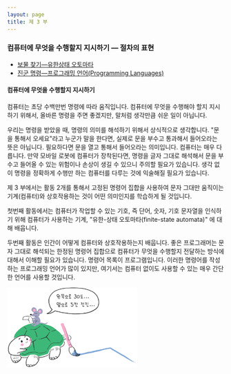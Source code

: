 ```yaml
---
layout: page
title: 제 3 부
---
```


### 컴퓨터에 무엇을 수행할지 지시하기 &mdash; 절차의 표현

   -  [보물 찾기&mdash;유한상태 오토마타](12-fsm.html)  
   -  [진군 명령&mdash;프로그래밍 언어(Programming Languages)](13-language.html)


#### 컴퓨터에 무엇을 수행할지 지시하기

컴퓨터는 초당 수백만번 명령에 따라 움직입니다. 컴퓨터에 무엇을 수행해야 할지 지시하기 위해서, 올바른 명령을 주면 좋겠지만, 말처럼 생각만큼 쉬운 일이 아닙니다.  

우리는 명령을 받았을 때, 명령의 의미를 해석하기 위해서 상식적으로 생각합니다. "문을 통해서 오세요"라고 누군가 말을 한다면, 실제로 문을 부수고 통과해서 들어오라는 뜻은 아닙니다. 필요하다면 문을 열고 통해서 들어오라는 의미입니다. 컴퓨터는 매우 다릅니다. 만약 모바일 로봇에 컴퓨터가 장착된다면, 명령을 글자 그대로 해석해서 문을 부수고 들어올 수 있는 위험이나 손상이 생길 수 있으니 주의할 필요가 있습니다. 생각 없이 명령을 정확하게 수행만 하는 컴퓨터를 다루는 것에 익술해질 필요가 있습니다.  

제 3 부에서는 활동 2개를 통해서 고정된 명령어 집합을 사용하여 문자 그대만 움직이는 기계(컴퓨터)와 상호작용하는 것이 어떤 의미인지를 학습하게 될 것입니다.  

첫번째 활동에서는 컴퓨터가 작업할 수 있는 기호, 즉 단어, 숫자, 기호 문자열을 인식하기 위해 컴퓨터가 사용하는 기계, "유한-상태 오토마타(finite-state automata)" 에 대해 배웁니다.  

두번째 활동은 인간이 어떻게 컴퓨터와 상호작용하는지 배웁니다. 좋은 프로그래머는 문자 그대로 해석되는 한정된 명령어 집합으로 컴퓨터가 무엇을 수행할지 전달하는 방식에 대해서 이해할 필요가 있습니다. 명령어 목록이 프로그램입니다. 이러한 명령어를 작성하는 프로그래밍 언어가 많이 있지만, 여기서는 컴퓨터 없이도 사용할 수 있는 매우 간단한 언어를 사용할 것입니다.

<img src="../img/03-part-three.png" alt="part III" width="60%" />  



